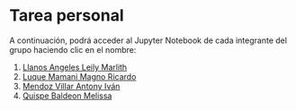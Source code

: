 # Tarea personal

A continuación, podrá acceder al Jupyter Notebook de cada integrante del grupo haciendo clic en el nombre:

1. [Llanos Angeles Leily Marlith](rutaNotebook)
2. [Luque Mamani Magno Ricardo](/CNN_perros_y_gatos_Magno_Luque.ipynb)
3. [Mendoz Villar Antony Iván](rutaNotebook)
4. [Quispe Baldeon Melissa](rutaNotebook)